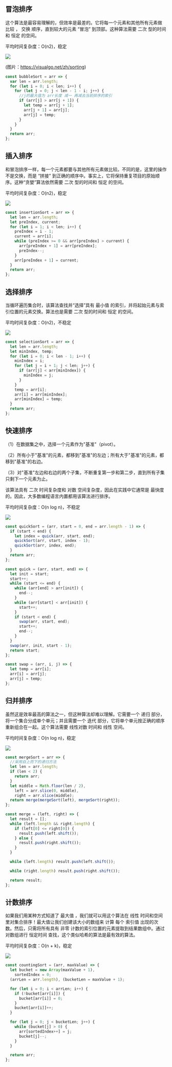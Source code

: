## 冒泡排序

这个算法是最容易理解的，但效率是最差的。它将每一个元素和其他所有元素做 比较 ， 交换 顺序，直到较大的元素 “冒泡” 到顶部。这种算法需要 二次 型的时间和 恒定 的空间。

平均时间复杂度：O(n2)，稳定

![](./images/基础算法/maopao.gif)

(图片：https://visualgo.net/zh/sorting)

```js
const bubbleSort = arr => {
  var len = arr.length;
  for (let i = 0; i < len; i++) {
    for (let j = 0; j < len - 1 - i; j++) {
      //j的最大值为 arr长度 减一 再减去当前排序的索引
      if (arr[j] > arr[j + 1]) {
        let temp = arr[j + 1];
        arr[j + 1] = arr[j];
        arr[j] = temp;
      }
    }
  }
  return arr;
};
```

## 插入排序

和冒泡排序一样，每一个元素都要与其他所有元素做比较。不同的是，这里的操作不是交换，而是 “拼接” 到正确的顺序中。事实上，它将保持重复项目的原始顺序。这种“贪婪”算法依然需要 二次 型的时间和 恒定 的空间。

平均时间复杂度：O(n2)，稳定

![](./images/基础算法/charusort.gif)

```js
const insertionSort = arr => {
  let len = arr.length;
  let preIndex, current;
  for (let i = 1; i < len; i++) {
    preIndex = i - 1;
    current = arr[i];
    while (preIndex >= 0 && arr[preIndex] > current) {
      arr[preIndex + 1] = arr[preIndex];
      preIndex--;
    }
    arr[preIndex + 1] = current;
  }
  return arr;
};
```

## 选择排序

当循环遍历集合时，该算法查找并“选择”具有 最小值 的索引，并将起始元素与索引位置的元素交换。算法也是需要 二次 型的时间和 恒定 的空间。

平均时间复杂度：O(n2)，不稳定

![](./images/基础算法/xuanzesort.gif)

```js
const selectionSort = arr => {
  let len = arr.length;
  let minIndex, temp;
  for (let i = 0; i < len - 1; i++) {
    minIndex = i;
    for (let j = i + 1; j < len; j++) {
      if (arr[j] < arr[minIndex]) {
        minIndex = j;
      }
    }
    temp = arr[i];
    arr[i] = arr[minIndex];
    arr[minIndex] = temp;
  }
  return arr;
};
```

## 快速排序

（1）在数据集之中，选择一个元素作为"基准"（pivot）。

（2）所有小于"基准"的元素，都移到"基准"的左边；所有大于"基准"的元素，都移到"基准"的右边。

（3）对"基准"左边和右边的两个子集，不断重复第一步和第二步，直到所有子集只剩下一个元素为止。

该算法具有 二次 时间复杂度和 对数 空间复杂度，因此在实践中它通常是 最快度 的。因此，大多数编程语言内置都用该算法进行排序。

平均时间复杂度：O(n log n)，不稳定

![](./images/基础算法/kuaisusort.gif)

```js
const quickSort = (arr, start = 0, end = arr.length - 1) => {
  if (start < end) {
    let index = quick(arr, start, end);
    quickSort(arr, start, index - 1);
    quickSort(arr, index, end);
  }
  return arr;
};

const quick = (arr, start, end) => {
  let init = start;
  start++;
  while (start <= end) {
    while (arr[end] > arr[init]) {
      end--;
    }
    while (arr[start] < arr[init]) {
      start++;
    }
    if (start < end) {
      swap(arr, start, end);
      start++;
      end--;
    }
  }
  swap(arr, init, start - 1);
  return start;
};

const swap = (arr, i, j) => {
  let temp = arr[i];
  arr[i] = arr[j];
  arr[j] = temp;
};
```

## 归并排序

虽然这是效率最高的算法之一，但这种算法却难以理解。它需要一个 递归 部分，将一个集合分成单个单元；并且需要一个 迭代 部分，它将单个单元按正确的顺序重新组合在一起。这个算法需要 线性对数 时间和 线性 空间。

平均时间复杂度：O(n log n)，稳定

![](./images/基础算法/guibingsort.gif)

```js
const mergeSort = arr => {
  //采用自上而下的递归方法
  let len = arr.length;
  if (len < 2) {
    return arr;
  }
  let middle = Math.floor(len / 2),
    left = arr.slice(0, middle),
    right = arr.slice(middle);
  return merge(mergeSort(left), mergeSort(right));
};

const merge = (left, right) => {
  let result = [];
  while (left.length && right.length) {
    if (left[0] <= right[0]) {
      result.push(left.shift());
    } else {
      result.push(right.shift());
    }
  }

  while (left.length) result.push(left.shift());

  while (right.length) result.push(right.shift());

  return result;
};
```

## 计数排序

如果我们用某种方式知道了 最大值 ，我们就可以用这个算法在 线性 时间和空间里对集合排序！最大值让我们创建该大小的数组来 计算 每个 索引值 出现的次数。然后，只需将所有具有 非零 计数的索引位置的元素提取到结果数组中。通过对数组进行 恒定时间 查找，这个类似哈希的算法是最有效的算法。

平均时间复杂度：O(n + k)，稳定

![](./images/基础算法/jishusort.webp)

```js
const countingSort = (arr, maxValue) => {
  let bucket = new Array(maxValue + 1),
    sortedIndex = 0;
  (arrLen = arr.length), (bucketLen = maxValue + 1);

  for (let i = 0; i < arrLen; i++) {
    if (!bucket[arr[i]]) {
      bucket[arr[i]] = 0;
    }
    bucket[arr[i]]++;
  }

  for (let j = 0; j < bucketLen; j++) {
    while (bucket[j] > 0) {
      arr[sortedIndex++] = j;
      bucket[j]--;
    }
  }

  return arr;
};
```
